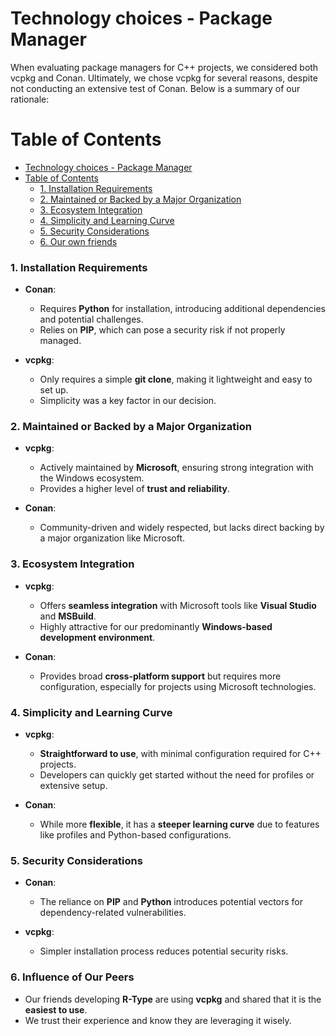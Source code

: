 # Technology choices - Package Manager

When evaluating package managers for C++ projects, we considered both vcpkg and Conan. Ultimately, we chose vcpkg for several reasons, despite not conducting an extensive test of Conan. Below is a summary of our rationale:

Table of Contents
=================

   * [Technology choices - Package Manager](#technology-choices---package-manager)
   * [Table of Contents](#table-of-contents)
      * [1. Installation Requirements](#1-installation-requirements)
      * [2. Maintained or Backed by a Major Organization](#2-maintained-or-backed-by-a-major-organization)
      * [3. Ecosystem Integration](#3-ecosystem-integration)
      * [4. Simplicity and Learning Curve](#4-simplicity-and-learning-curve)
      * [5. Security Considerations](#5-security-considerations)
      * [6. Our own friends](#6-our-own-friends)

### 1. Installation Requirements

- **Conan**:  
  - Requires **Python** for installation, introducing additional dependencies and potential challenges.  
  - Relies on **PIP**, which can pose a security risk if not properly managed.  

- **vcpkg**:  
  - Only requires a simple **git clone**, making it lightweight and easy to set up.  
  - Simplicity was a key factor in our decision.  

### 2. Maintained or Backed by a Major Organization

- **vcpkg**:  
  - Actively maintained by **Microsoft**, ensuring strong integration with the Windows ecosystem.  
  - Provides a higher level of **trust and reliability**.  

- **Conan**:  
  - Community-driven and widely respected, but lacks direct backing by a major organization like Microsoft.  

### 3. Ecosystem Integration

- **vcpkg**:  
  - Offers **seamless integration** with Microsoft tools like **Visual Studio** and **MSBuild**.  
  - Highly attractive for our predominantly **Windows-based development environment**.  

- **Conan**:  
  - Provides broad **cross-platform support** but requires more configuration, especially for projects using Microsoft technologies.  

### 4. Simplicity and Learning Curve

- **vcpkg**:  
  - **Straightforward to use**, with minimal configuration required for C++ projects.  
  - Developers can quickly get started without the need for profiles or extensive setup.  

- **Conan**:  
  - While more **flexible**, it has a **steeper learning curve** due to features like profiles and Python-based configurations.  

### 5. Security Considerations

- **Conan**:  
  - The reliance on **PIP** and **Python** introduces potential vectors for dependency-related vulnerabilities.  

- **vcpkg**:  
  - Simpler installation process reduces potential security risks.  

### 6. Influence of Our Peers

- Our friends developing **R-Type** are using **vcpkg** and shared that it is the **easiest to use**.  
- We trust their experience and know they are leveraging it wisely.  
